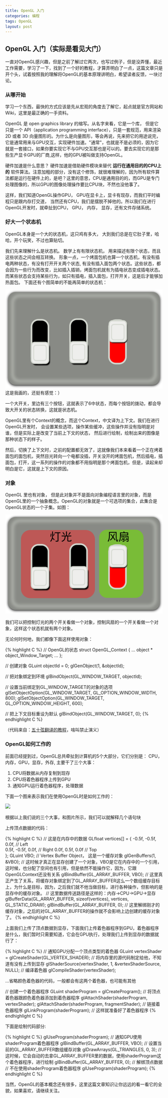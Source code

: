 ```yaml
---
title: OpenGL 入门
categories: 编程
tags: OpenGL
layout: post
---
```


## OpenGL 入门（实际是看见大门）

一直对OpenGL感兴趣，但是之前了解过它两次，也写过例子，但是没弄懂，最近工作需要，学习了一下，找到了一个好的教程，才算弄明白了一点，这篇文章只是开个头，试着按照我的理解将OpenGL的基本原理讲明白，希望读者反馈，一块讨论。

### 从哪开始

学习一个东西，最快的方式应该是先从宏观的角度去了解它，起点就是官方网站和Wiki，这里是最正确的一手资料。

OpenGL 是 open graphics library 的缩写。从名字来看，它是一个库， 但是它只是一个 API（application programming interface），只是一套规范，用来渲染 2D 或者 3D 向量图形的。为什么是向量图形，等会再说，先来把它的用途说完，它是通常用来与GPU交互，实现硬件加速。"通常"，也就是不是必须的，因为它就是一套接口，如果你要实现它不与GPU交互那也是可以的。要去实现它的是那些生产显卡GPU的厂商,这样，他的GPU被叫做支持OpenGL。

硬件加速是什么意思？ 硬件加速是借助硬件模块来替代 **运行在通用目的的CPU上的** 软件算法。注意加粗的部分，没有这个修饰，就很难理解的，因为所有软件算法都是运行在硬件上的，是吧？这里的意思，CPU是通用目的的，而GPU是专门处理图像的，所以GPU的图像处理操作要比CPU块，不然也没他事了。

 这样，我们知道OpenGL操作GPU， GPU在显卡上，显卡有现存，而我们平时编程只是跟内存打交道， 当然还有CPU，我们是摆脱不掉他的。所以我们在进行OpenGL开发时，就牵扯到CPU， GPU， 内存， 显存，还有文件存储系统。

### 好大一个状态机

OpenGL本身是一个大的状态机，这只鸡有多大， 大到我们总是在它肚子里，哈哈，开个玩笑，不过也算贴切。

我们先来理解什么是状态机。 数学上有有限状态机， 用来描述有限个状态，而且这些状态之间会相互转换。 形象一点，一个烤面包机也算一个状态机，有没有插电两种状态，有没有打开开关两个状态, 有没有插入面包两个状态。这些状态，都会因为一些行为而改变，比如插入插销，烤面包机就有为插电状态变成插电状态。而某些状态会支持某些行为，如只有插电，插入面包，打开开关，这是后才能够加热面包。
下面还有个图简单的不能再简单的状态机：  

![](/public/img/state_machine.png)  
这是我画的，还挺有感觉：）  

一个大开关，里边有三个按钮，这就表示了6中状态，而每个按钮的拨动，都会导致大开关的状态转换，这就是状态机。

OpenGL里有个Context的概念，而这个Context，中文译为上下文。我们在进行OpenGL开发时， 会设置某些选项，操作某些缓冲，这些操作并没有指明是对谁，但是实际上是改变了当前上下文的状态， 然后进行绘制，绘制出来的图像是那种状态下的样子。

然后，切换了上下文时，之前的配置都无效了，这就像我们本来看着一个正在烤着面包的面包机，突然目光转向一个电都没插，开关没开的烤面包机，然后插电，插面包，打开，这一系列的操作的对象都不用指明是那个烤面包机，但是，读起来却明白是它，这就是上下文的原因。

### 对象

OpenGL 里也有对象， 但是此对象并不是面向对象编程语言里的对象，而是OpenGL里的一个抽象概念。OpenGL的对象就是一个可选项的集合，此集合是OpenGL状态的一个子集。如图：

![](/public/img/state_machine_with_object.png)  

我们可以把控制灯光的两个开关看做一个对象，控制风扇的一个开关看做一个对象，这样这个状态机就有两个对象。

无论何时何地，我们都像下面这样使用对象：  

{% highlight  C %}
// OpenGL的状态
struct OpenGL_Context
{
    ...
    object * object_Window_Target;
    ...
};

// 创建对象
GLuint objectId = 0;
glGenObject(1, &objectId);

// 把对象绑定到环境
glBindObject(GL_WINDOW_TARGET, objectId);

// 设置当前绑定到GL_WINDOW_TARGET的对象的选项
glSetObjectOption(GL_WINDOW_TARGET, GL_OPTION_WINDOW_WIDTH, 800);
glSetObjectOption(GL_WINDOW_TARGET, GL_OPTION_WINDOW_HEIGHT, 600);

// 把上下文目标重设为默认
glBindObject(GL_WINDOW_TARGET, 0);
{% endhighlight  C %}  

（代码来自：[五十弦翻译的教程](http://bullteacher.com/2-opengl.html)，啥叫禁止演义）

### OpenGL如何工作的

前面已经提到过，OpenGL总共牵扯到计算机的5个大部分，它们分别是：
CPU，内存，GPU，显存，外存, 主要干了三个大事：
1. CPU将数据从内存复制到现存
2. CPU将着色器程序上传到GPU
3. 通知GPU运行着色器程序，处理数据

下面一个图来表示我们在使用OpenGL时是如何工作的：

![](/public/img/Pictures/OpenGL_how_work.png)  

根据以上我们说的三个大事，和图片所示，我们可以就解释几个语句块

上传顶点数据的代码：  

{% highlight  C %}
// 这是在内存中的数据
GLfloat vertices[] = {
    -0.5f, -0.5f, 0.0f, // Left  
     0.5f, -0.5f, 0.0f, // Right
     0.0f,  0.5f, 0.0f  // Top   
};
GLuint VBO; // Vertex Buffer Object， 这是一个缓存对象
glGenBuffers(1, &VBO); // 这时候才真正在显存创建了一个对象，VBO是它在内存中的一个引用，这时候，也分配了空间也有引用，但是依然不能操作它，因为，它跟OpenGLContext还没有关系
glBindBuffer(GL_ARRAY_BUFFER, VBO); // 这里真正产生了关系，将缓存对象绑定到了GL_ARRAY_BUFFER这么一个数组缓存目标上，为什么是目标，因为，之后我们就不他当做目标，进行各种操作，但影响的是显存中的缓存对象。
// 这里数据传送路径是这样的：内存->CPU->GPU->显存
glBufferData(GL_ARRAY_BUFFER, sizeof(vertices), vertices, GL_STATIC_DRAW);
glBindBuffer(GL_ARRAY_BUFFER, 0); // 这里解绑刚才的缓存对象，之后的对GL_ARRAY_BUFFER的操作就不会影响上边创建的缓存对象了。
{% endhighlight  C %}  

上面我们上传了顶点数据到显存，下面我们上传着色器程序到GPU，着色器程序是什么，我们暂时只需要知道，它会在GPU执行，处理我们上传到显存的数据就行了：  

{% highlight  C %}
// 通知GPU分配一个顶点类型的着色器
GLuint vertexShader = glCreateShader(GL_VERTEX_SHADER);
// 将内存里的源代码制定给他，不知道有没有上传到显存
glShaderSource(vertexShader, 1, &vertexShaderSource, NULL);
// 编译着色器
glCompileShader(vertexShader);

...省略颜色着色器的代码，一般都会有这两个着色器，也可能有其他

// 创建一个着色器程序
GLuint shaderProgram = glCreateProgram();
// 将顶点着色器跟颜色着色器添加到着色器程序
glAttachShader(shaderProgram, vertexShader);
glAttachShader(shaderProgram, fragmentShader);
// 链接着色器程序
glLinkProgram(shaderProgram);
// 这样就准备好了着色器程序
{% endhighlight  C %}  

下面是绘制代码部分:  

{% highlight  C %}
glUseProgram(shaderProgram); // 通知GPU使用shaderProgram着色器程序
glBindBuffer(GL_ARRAY_BUFFER, VBO); // 设置当前的GL_ARRAY_BUFFER数组缓存对象
glDrawArrays(GL_TRIANGLES, 0, 3); // 这时候，它会自动的去拿GL_ARRAY_BUFFER里的数据，使用shaderProgram这个着色器程序，进行绘制
glBindBuffer(GL_ARRAY_BUFFER, 0); // 解绑顶点数据
// 不在使用shaderProgram着色器程序
glUseProgram(shaderProgram);
{% endhighlight  C %}  

当然，OpenGL的基本概念还有很多，这里这篇文章知识让你远远的看一看它的全貌，如果喜欢，请继续关注。
